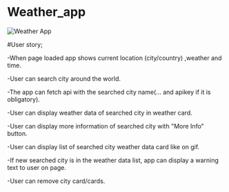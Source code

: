 # Weather_app


![Weather App](https://user-images.githubusercontent.com/91076807/143198161-f16645db-0d10-45de-bc47-73af513f3ebd.gif)




#User story;

-When page loaded app shows current location (city/country) ,weather and time.

-User can search city around the world.

-The app can fetch api with the searched city name(... and apikey if it is obligatory).

-User can display weather data of searched city in weather card.

-User can display more information of searched city with "More Info" button.

-User can display list of searched city weather data card like on gif.

-If new searched city is in the weather data list, app can display a warning text to user on page.

-User can remove city card/cards.
